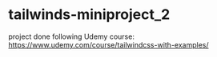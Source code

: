 # tailwinds-miniproject_2

project done following Udemy course: https://www.udemy.com/course/tailwindcss-with-examples/
